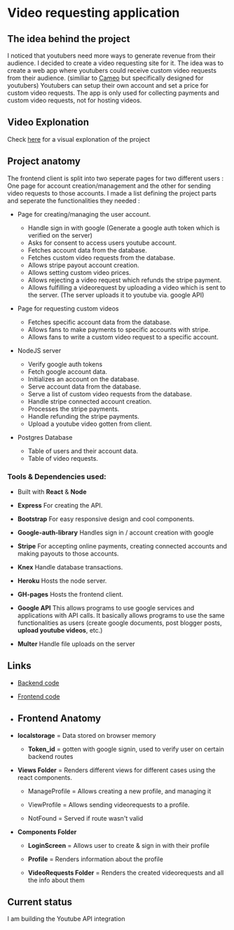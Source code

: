 

# Video requesting application

## The idea behind the project

I noticed that youtubers need more ways to generate revenue from their audience. I decided to create a video requesting site for it. The idea was to create a web app where youtubers could receive custom video requests from their audience. (similiar to [Cameo](https://www.cameo.com) but specifically designed for youtubers) Youtubers can setup their own account and set a price for custom video requests. The app is only used for collecting payments and custom video requests, not for hosting videos.


## Video Explonation

Check [here](https://youtu.be/4wbQJKHAJ-A) for a visual explonation of the project

## Project anatomy

The frontend client is split into two seperate pages for two different users : One page for account creation/management and the other for sending video requests to those accounts. I made a list defining the project parts and seperate the functionalities they needed :

- Page for creating/managing the user account. 
    - Handle sign in with google (Generate a google auth token which is verified on the server)
    - Asks for consent to access users youtube account.
    - Fetches account data from the database.
    - Fetches custom video requests from the database.
    - Allows stripe payout account creation.
    - Allows setting custom video prices.
    - Allows rejecting a video request which refunds the stripe payment.
    - Allows fulfilling a videorequest by uploading a video which is sent to the server. (The server uploads it to youtube via. google API)
    

- Page for requesting custom videos
    - Fetches specific account data from the database.
    - Allows fans to make payments to specific accounts with stripe.
    - Allows fans to write a custom video request to a specific account.


- NodeJS server
    - Verify google auth tokens
    - Fetch google account data.
    - Initializes an account on the database.
    - Serve account data from the database.
    - Serve a list of custom video requests from the database.
    - Handle stripe connected account creation.
    - Processes the stripe payments.
    - Handle refunding the stripe payments.
    - Upload a youtube video gotten from client.


- Postgres Database
    - Table of users and their account data.
    - Table of video requests.


 ### Tools & Dependencies used: 

- Built with **React** & **Node**

- **Express** For creating the API.

- **Bootstrap** For easy responsive design and cool components.

- **Google-auth-library** Handles sign in / account creation with google

- **Stripe** For accepting online payments, creating connected accounts and making payouts to those accounts.

- **Knex** Handle database transactions.

- **Heroku** Hosts the node server.

- **GH-pages** Hosts the frontend client.

- **Google API** This allows programs to use google services and applications with API calls. It basically allows programs to use the same functionalities as users (create google documents, post blogger posts, **upload youtube videos**,  etc.) 

- **Multer** Handle file uploads on the server


## Links

- [Backend code](https://github.com/Jupemon/Video-Requester-Backend)
- [Frontend code](https://github.com/Jupemon/video-requester)



- ## Frontend Anatomy

- **localstorage** = Data stored on browser memory

    - **Token_id** = gotten with google signin, used to verify user on certain backend routes


- **Views Folder** = Renders different views for different cases using the react components.

    - ManageProfile = Allows creating a new profile, and managing it
    
    - ViewProfile = Allows sending videorequests to a profile.

    - NotFound = Served if route wasn't valid

- **Components Folder**

    - **LoginScreen** = Allows user to create & sign in with their profile

    - **Profile** = Renders information about the profile

    - **VideoRequests Folder** = Renders the created videorequests and all the info about them


## Current status

I am building the Youtube API integration
